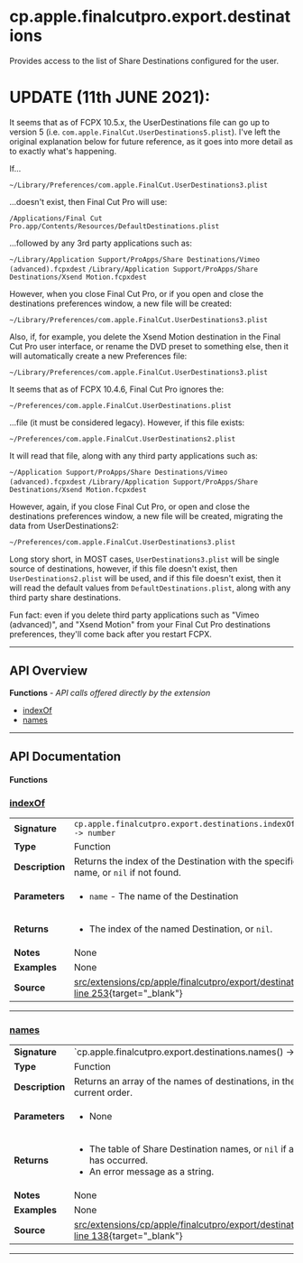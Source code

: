 # cp.apple.finalcutpro.export.destinations

Provides access to the list of Share Destinations configured for the user.

UPDATE (11th JUNE 2021):
========================

It seems that as of FCPX 10.5.x, the UserDestinations file can go up to version
5 (i.e. `com.apple.FinalCut.UserDestinations5.plist`). I've left the original
explanation below for future reference, as it goes into more detail as to
exactly what's happening.



If...

`~/Library/Preferences/com.apple.FinalCut.UserDestinations3.plist`

...doesn't exist, then Final Cut Pro will use:

`/Applications/Final Cut Pro.app/Contents/Resources/DefaultDestinations.plist`

...followed by any 3rd party applications such as:

`~/Library/Application Support/ProApps/Share Destinations/Vimeo (advanced).fcpxdest`
`/Library/Application Support/ProApps/Share Destinations/Xsend Motion.fcpxdest`

However, when you close Final Cut Pro, or if you open and close the destinations
preferences window, a new file will be created:

`~/Library/Preferences/com.apple.FinalCut.UserDestinations3.plist`

Also, if, for example, you delete the Xsend Motion destination in the Final Cut Pro
user interface, or rename the DVD preset to something else, then it will automatically
create a new Preferences file:

`~/Library/Preferences/com.apple.FinalCut.UserDestinations3.plist`

It seems that as of FCPX 10.4.6, Final Cut Pro ignores the:

`~/Preferences/com.apple.FinalCut.UserDestinations.plist`

...file (it must be considered legacy). However, if this file exists:

`~/Preferences/com.apple.FinalCut.UserDestinations2.plist`

It will read that file, along with any third party applications such as:

`~/Application Support/ProApps/Share Destinations/Vimeo (advanced).fcpxdest`
`/Library/Application Support/ProApps/Share Destinations/Xsend Motion.fcpxdest`

However, again, if you close Final Cut Pro, or open and close the destinations
preferences window, a new file will be created, migrating the data from UserDestinations2:

`~/Preferences/com.apple.FinalCut.UserDestinations3.plist`

Long story short, in MOST cases, `UserDestinations3.plist` will be single source of
destinations, however, if this file doesn't exist, then `UserDestinations2.plist`
will be used, and if this file doesn't exist, then it will read the default values
from `DefaultDestinations.plist`, along with any third party share destinations.

Fun fact: even if you delete third party applications such as "Vimeo (advanced)",
and "Xsend Motion" from your Final Cut Pro destinations preferences, they'll come
back after you restart FCPX.

---

## API Overview
**Functions** - _API calls offered directly by the extension_
 * [indexOf](#indexof)
 * [names](#names)


---

## API Documentation

#### Functions


### [indexOf](#indexof)

|                                             |                                                                                     |
| --------------------------------------------|-------------------------------------------------------------------------------------|
| **Signature**                               | `cp.apple.finalcutpro.export.destinations.indexOf(name) -> number`                                                                    |
| **Type**                                    | Function                                                                     |
| **Description**                             | Returns the index of the Destination with the specified name, or `nil` if not found.                                                                     |
| **Parameters**                              | <ul><li>`name`   - The name of the Destination</li></ul> |
| **Returns**                                 | <ul><li>The index of the named Destination, or `nil`.</li></ul>          |
| **Notes**                                   | None |
| **Examples**                                | None |
| **Source**                                  | [src/extensions/cp/apple/finalcutpro/export/destinations.lua line 253](https://github.com/CommandPost/CommandPost/blob/develop/src/extensions/cp/apple/finalcutpro/export/destinations.lua#L253){target="_blank"} |

---


### [names](#names)

|                                             |                                                                                     |
| --------------------------------------------|-------------------------------------------------------------------------------------|
| **Signature**                               | `cp.apple.finalcutpro.export.destinations.names() -> table | nil, string`                                                                    |
| **Type**                                    | Function                                                                     |
| **Description**                             | Returns an array of the names of destinations, in their current order.                                                                     |
| **Parameters**                              | <ul><li>None</li></ul> |
| **Returns**                                 | <ul><li>The table of Share Destination names, or `nil` if an error has occurred.</li><li>An error message as a string.</li></ul>          |
| **Notes**                                   | None |
| **Examples**                                | None |
| **Source**                                  | [src/extensions/cp/apple/finalcutpro/export/destinations.lua line 138](https://github.com/CommandPost/CommandPost/blob/develop/src/extensions/cp/apple/finalcutpro/export/destinations.lua#L138){target="_blank"} |

---

